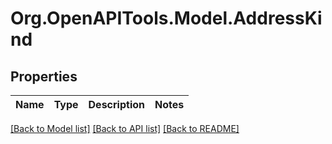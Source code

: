 # Org.OpenAPITools.Model.AddressKind

## Properties

| Name | Type | Description | Notes |
| ---- | ---- | ----------- | ----- |

[[Back to Model list]](../README.md#documentation-for-models)
[[Back to API list]](../README.md#documentation-for-api-endpoints)
[[Back to README]](../README.md)
